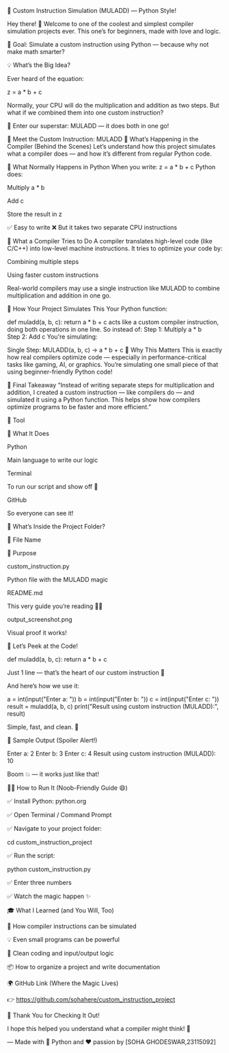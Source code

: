 🚀 Custom Instruction Simulation (MULADD) — Python Style!

Hey there! 👋 Welcome to one of the coolest and simplest compiler simulation projects ever. This one’s for beginners, made with love and logic.

🧠 Goal: Simulate a custom instruction using Python — because why not make math smarter?

💡 What’s the Big Idea?

Ever heard of the equation:

z = a * b + c

Normally, your CPU will do the multiplication and addition as two steps. But what if we combined them into one custom instruction?

🔧 Enter our superstar: MULADD — it does both in one go!

🧠 Meet the Custom Instruction: MULADD
🧠 What’s Happening in the Compiler (Behind the Scenes)
Let’s understand how this project simulates what a compiler does — and how it’s different from regular Python code.

🔹 What Normally Happens in Python
When you write:
z = a * b + c
Python does:

Multiply a * b

Add c

Store the result in z

✅ Easy to write
❌ But it takes two separate CPU instructions

🔹 What a Compiler Tries to Do
A compiler translates high-level code (like C/C++) into low-level machine instructions. It tries to optimize your code by:

Combining multiple steps

Using faster custom instructions

Real-world compilers may use a single instruction like MULADD to combine multiplication and addition in one go.

🧩 How Your Project Simulates This
Your Python function:

def muladd(a, b, c):
    return a * b + c
acts like a custom compiler instruction, doing both operations in one line.
So instead of:
Step 1: Multiply a * b  
Step 2: Add c
You're simulating:

Single Step: MULADD(a, b, c) → a * b + c
🤖 Why This Matters
This is exactly how real compilers optimize code — especially in performance-critical tasks like gaming, AI, or graphics. You’re simulating one small piece of that using beginner-friendly Python code!

🎯 Final Takeaway 
“Instead of writing separate steps for multiplication and addition, I created a custom instruction — like compilers do — and simulated it using a Python function. This helps show how compilers optimize programs to be faster and more efficient.”

🧩 Tool

📝 What It Does

Python

Main language to write our logic

Terminal

To run our script and show off 🚀

GitHub

So everyone can see it!

📁 What’s Inside the Project Folder?

📄 File Name

🎯 Purpose

custom_instruction.py

Python file with the MULADD magic

README.md

This very guide you’re reading 💁‍♂️

output_screenshot.png

Visual proof it works!

👀 Let’s Peek at the Code!

def muladd(a, b, c):
    return a * b + c

Just 1 line — that’s the heart of our custom instruction 💖

And here’s how we use it:

a = int(input("Enter a: "))
b = int(input("Enter b: "))
c = int(input("Enter c: "))
result = muladd(a, b, c)
print("Result using custom instruction (MULADD):", result)

Simple, fast, and clean. 🧼

🧪 Sample Output (Spoiler Alert!)

Enter a: 2
Enter b: 3
Enter c: 4
Result using custom instruction (MULADD): 10

Boom 💥 — it works just like that!


🧑‍🏫 How to Run It (Noob-Friendly Guide 😄)

✅ Install Python: python.org

✅ Open Terminal / Command Prompt

✅ Navigate to your project folder:

cd custom_instruction_project

✅ Run the script:

python custom_instruction.py

✅ Enter three numbers

✅ Watch the magic happen ✨

🎓 What I Learned (and You Will, Too)

🧠 How compiler instructions can be simulated

💡 Even small programs can be powerful

🧼 Clean coding and input/output logic

📦 How to organize a project and write documentation

🌍 GitHub Link (Where the Magic Lives)

👉 https://github.com/sohahere/custom_instruction_project

🙌 Thank You for Checking It Out!

I hope this helped you understand what a compiler might think! 🤖

— Made with 🐍 Python and ❤️ passion by [SOHA GHODESWAR,23115092]
